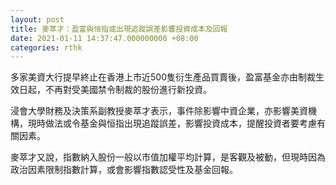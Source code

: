 ```yaml
---
layout: post
title: 麥萃才：盈富與恒指或出現追蹤誤差影響投資成本及回報
date: 2021-01-11 14:37:47.000000000 +08:00
categories: rthk
---
```


多家美資大行提早終止在香港上市近500隻衍生產品買賣後，盈富基金亦由制裁生效日起，不再對受美國禁令制裁的股份進行新投資。

浸會大學財務及決策系副教授麥萃才表示，事件除影響中資企業，亦影響美資機構，現時做法或令基金與恒指出現追蹤誤差，影響投資成本，提醒投資者要考慮有關因素。

麥萃才又說，指數納入股份一般以市值加權平均計算，是客觀及被動，但現時因為政治因素限制指數計算，或會影響指數認受性及基金回報。
